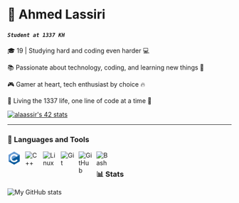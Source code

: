 
#  📍 Ahmed Lassiri

#### *`Student at 1337 KH`*

  🎓 19 | Studying hard and coding even harder 💻

  📚 Passionate about technology, coding, and learning new things 🚀

  🎮 Gamer at heart, tech enthusiast by choice 🔥

  📌 Living the 1337 life, one line of code at a time 🚀

[![alaassir's 42 stats](https://badge.mediaplus.ma/binary/alaassir)](https://github.com/oakoudad/badge42)

---

### 🧰 Languages and Tools
<img align="left" alt="C" width="30px" style="padding-right:10px;" src="https://github.com/devicons/devicon/blob/v2.16.0/icons/c/c-original.svg" />
<img align="left" alt="C++" width="30px" style="padding-right:10px;" src="https://cdn.jsdelivr.net/gh/devicons/devicon/icons/cplusplus/cplusplus-line.svg" />
<img align="left" alt="Linux" width="30px" style="padding-right:10px;" src="https://cdn.jsdelivr.net/gh/devicons/devicon/icons/linux/linux-original.svg" />
<img align="left" alt="Git" width="30px" style="padding-right:10px;" src="https://cdn.jsdelivr.net/gh/devicons/devicon/icons/git/git-original.svg" />
<img align="left" alt="GitHub" width="30px" style="padding-right:10px;" src="https://cdn.jsdelivr.net/gh/devicons/devicon/icons/github/github-original.svg" />
<img align="left" alt="Bash" width="30px" style="padding-right:10px;" src="https://cdn.jsdelivr.net/gh/devicons/devicon/icons/bash/bash-original.svg" />

<br />

### 📊 Stats

![My GitHub stats](https://github-readme-stats.vercel.app/api?username=igox008&show_icons=true&theme=gruvbox)
